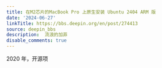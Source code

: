 ```yaml
---
title: 在M2芯片的MacBook Pro 上原生安装 Ubuntu 2404 ARM 版
date: '2024-06-27'
linkTitle: https://bbs.deepin.org/en/post/274413
source: deepin_bbs
description:  流浪的加菲 
disable_comments: true
---
```

2020 年，开源项
